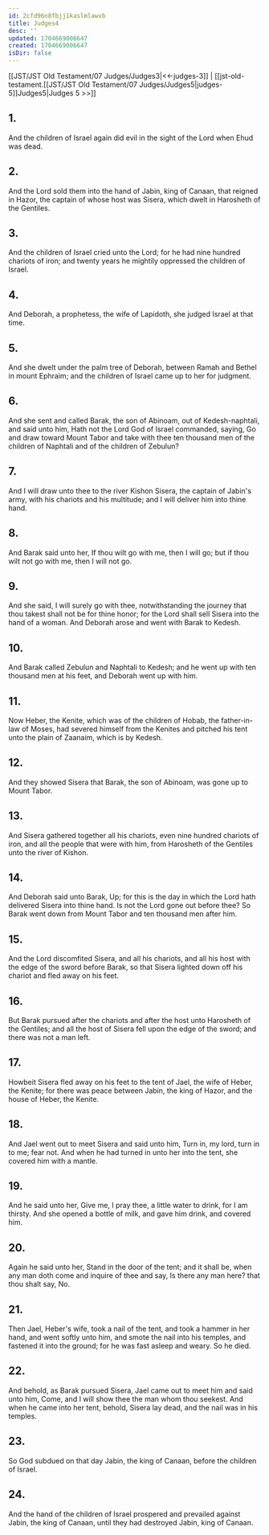 ```yaml
---
id: 2cfd96n8fbjj1kaslmlawvb
title: Judges4
desc: ''
updated: 1704669006647
created: 1704669006647
isDir: false
---
```

[[JST/JST Old Testament/07 Judges/Judges3|<<-judges-3]] | [[jst-old-testament.[[JST/JST Old Testament/07 Judges/Judges5|judges-5]]Judges5|Judges 5 >>]]
## 1.
And the children of Israel again did evil in the sight of the Lord when Ehud was dead.
## 2.
And the Lord sold them into the hand of Jabin, king of Canaan, that reigned in Hazor, the captain of whose host was Sisera, which dwelt in Harosheth of the Gentiles.
## 3.
And the children of Israel cried unto the Lord; for he had nine hundred chariots of iron; and twenty years he mightily oppressed the children of Israel.
## 4.
And Deborah, a prophetess, the wife of Lapidoth, she judged Israel at that time.
## 5.
And she dwelt under the palm tree of Deborah, between Ramah and Bethel in mount Ephraim; and the children of Israel came up to her for judgment.
## 6.
And she sent and called Barak, the son of Abinoam, out of Kedesh-naphtali, and said unto him, Hath not the Lord God of Israel commanded, saying, Go and draw toward Mount Tabor and take with thee ten thousand men of the children of Naphtali and of the children of Zebulun?
## 7.
And I will draw unto thee to the river Kishon Sisera, the captain of Jabin\'s army, with his chariots and his multitude; and I will deliver him into thine hand.
## 8.
And Barak said unto her, If thou wilt go with me, then I will go; but if thou wilt not go with me, then I will not go.
## 9.
And she said, I will surely go with thee, notwithstanding the journey that thou takest shall not be for thine honor; for the Lord shall sell Sisera into the hand of a woman. And Deborah arose and went with Barak to Kedesh.
## 10.
And Barak called Zebulun and Naphtali to Kedesh; and he went up with ten thousand men at his feet, and Deborah went up with him.
## 11.
Now Heber, the Kenite, which was of the children of Hobab, the father-in-law of Moses, had severed himself from the Kenites and pitched his tent unto the plain of Zaanaim, which is by Kedesh.
## 12.
And they showed Sisera that Barak, the son of Abinoam, was gone up to Mount Tabor.
## 13.
And Sisera gathered together all his chariots, even nine hundred chariots of iron, and all the people that were with him, from Harosheth of the Gentiles unto the river of Kishon.
## 14.
And Deborah said unto Barak, Up; for this is the day in which the Lord hath delivered Sisera into thine hand. Is not the Lord gone out before thee? So Barak went down from Mount Tabor and ten thousand men after him.
## 15.
And the Lord discomfited Sisera, and all his chariots, and all his host with the edge of the sword before Barak, so that Sisera lighted down off his chariot and fled away on his feet.
## 16.
But Barak pursued after the chariots and after the host unto Harosheth of the Gentiles; and all the host of Sisera fell upon the edge of the sword; and there was not a man left.
## 17.
Howbeit Sisera fled away on his feet to the tent of Jael, the wife of Heber, the Kenite; for there was peace between Jabin, the king of Hazor, and the house of Heber, the Kenite.
## 18.
And Jael went out to meet Sisera and said unto him, Turn in, my lord, turn in to me; fear not. And when he had turned in unto her into the tent, she covered him with a mantle.
## 19.
And he said unto her, Give me, I pray thee, a little water to drink, for I am thirsty. And she opened a bottle of milk, and gave him drink, and covered him.
## 20.
Again he said unto her, Stand in the door of the tent; and it shall be, when any man doth come and inquire of thee and say, Is there any man here? that thou shalt say, No.
## 21.
Then Jael, Heber\'s wife, took a nail of the tent, and took a hammer in her hand, and went softly unto him, and smote the nail into his temples, and fastened it into the ground; for he was fast asleep and weary. So he died.
## 22.
And behold, as Barak pursued Sisera, Jael came out to meet him and said unto him, Come, and I will show thee the man whom thou seekest. And when he came into her tent, behold, Sisera lay dead, and the nail was in his temples.
## 23.
So God subdued on that day Jabin, the king of Canaan, before the children of Israel.
## 24.
And the hand of the children of Israel prospered and prevailed against Jabin, the king of Canaan, until they had destroyed Jabin, king of Canaan.

